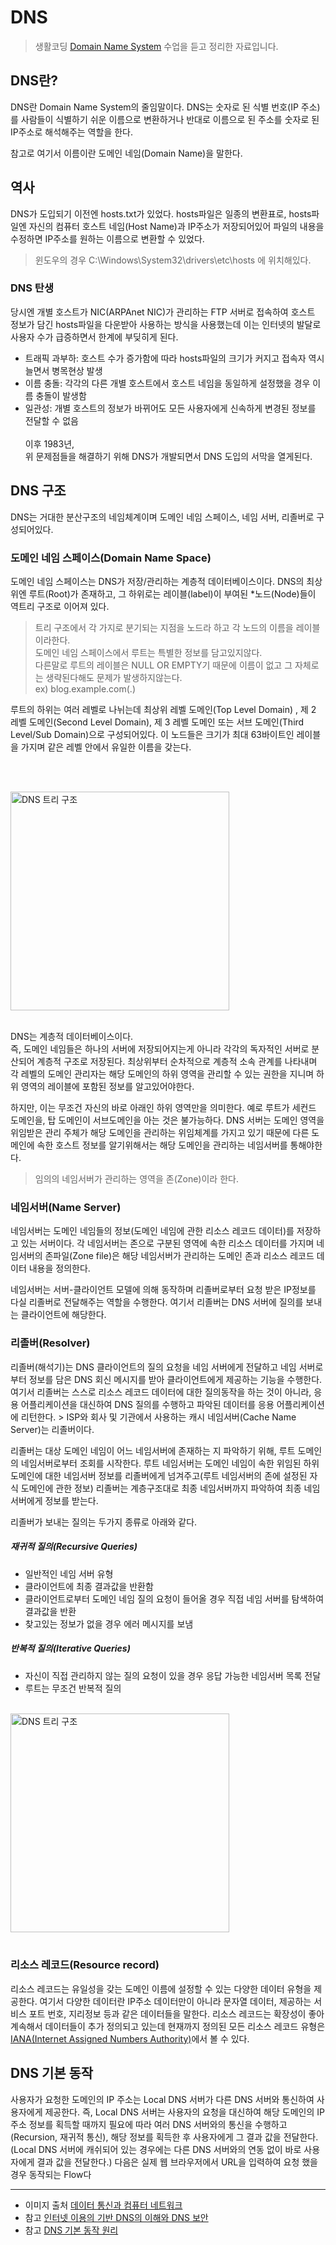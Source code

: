 DNS <Badge text="song" />
=========================

> 생활코딩 [Domain Name System](https://opentutorials.org/course/3276) 수업을 듣고 정리한 자료입니다.

DNS란?
------

DNS란 Domain Name System의 줄임말이다. DNS는 숫자로 된 식별 번호(IP 주소)를 사람들이 식별하기 쉬운 이름으로 변환하거나 반대로 이름으로 된 주소를 숫자로 된 IP주소로 해석해주는 역할을 한다.

참고로 여기서 이름이란 도메인 네임(Domain Name)을 말한다.

역사
----

DNS가 도입되기 이전엔 hosts.txt가 있었다. hosts파일은 일종의 변환표로, hosts파일엔 자신의 컴퓨터 호스트 네임(Host Name)과 IP주소가 저장되어있어 파일의 내용을 수정하면 IP주소를 원하는 이름으로 변환할 수 있었다.

> 윈도우의 경우 C:\Windows\System32\drivers\etc\hosts 에 위치해있다.

### DNS 탄생

당시엔 개별 호스트가 NIC(ARPAnet NIC)가 관리하는 FTP 서버로 접속하여 호스트 정보가 담긴 hosts파일을 다운받아 사용하는 방식을 사용했는데 이는 인터넷의 발달로 사용자 수가 급증하면서 한계에 부딪히게 된다.<br>

-	트래픽 과부하: 호스트 수가 증가함에 따라 hosts파일의 크기가 커지고 접속자 역시 늘면서 병목현상 발생  
-	이름 충돌: 각각의 다른 개별 호스트에서 호스트 네임을 동일하게 설정했을 경우 이름 충돌이 발생함  
-	일관성: 개별 호스트의 정보가 바뀌어도 모든 사용자에게 신속하게 변경된 정보를 전달할 수 없음  
	<br> 이후 1983년,  
	위 문제점들을 해결하기 위해 DNS가 개발되면서 DNS 도입의 서막을 열게된다.

DNS 구조
--------

DNS는 거대한 분산구조의 네임체계이며 도메인 네임 스페이스, 네임 서버, 리졸버로 구성되어있다.

### 도메인 네임 스페이스(Domain Name Space)

도메인 네임 스페이스는 DNS가 저장/관리하는 계층적 데이터베이스이다. DNS의 최상위엔 루트(Root)가 존재하고, 그 하위로는 레이블(label)이 부여된 *노드(Node)들이 역트리 구조로 이어져 있다.  
> 트리 구조에서 각 가지로 분기되는 지점을 노드라 하고 각 노드의 이름을 레이블이라한다.<br> 도메인 네임 스페이스에서 루트는 특별한 정보를 담고있지않다.  
다른말로 루트의 레이블은 NULL OR EMPTY기 때문에 이름이 없고 그 자체로는 생략된다해도 문제가 발생하지않는다.  
ex) blog.example.com(.)

루트의 하위는 여러 레벨로 나뉘는데 최상위 레벨 도메인(Top Level Domain) , 제 2 레벨 도메인(Second Level Domain), 제 3 레벨 도메인 또는 서브 도메인(Third Level/Sub Domain)으로 구성되어있다. 이 노드들은 크기가 최대 63바이트인 레이블을 가지며 같은 레벨 안에서 유일한 이름을 갖는다.

<br><br>

<img src="https://t1.daumcdn.net/cfile/tistory/25477D4E5916B32812" alt="DNS 트리 구조" height="350px" />  
<br><br>

DNS는 계층적 데이터베이스이다.  
즉, 도메인 네임들은 하나의 서버에 저장되어지는게 아니라 각각의 독자적인 서버로 분산되어 계층적 구조로 저장된다. 최상위부터 순차적으로 계층적 소속 관계를 나타내며 각 레벨의 도메인 관리자는 해당 도메인의 하위 영역을 관리할 수 있는 권한을 지니며 하위 영역의 레이블에 포함된 정보를 알고있어야한다.

하지만, 이는 무조건 자신의 바로 아래인 하위 영역만을 의미한다. 예로 루트가 세컨드 도메인을, 탑 도메인이 서브도메인을 아는 것은 불가능하다. DNS 서버는 도메인 영역을 위임받은 관리 주체가 해당 도메인을 관리하는 위임체계를 가지고 있기 때문에 다른 도메인에 속한 호스트 정보를 알기위해서는 해당 도메인을 관리하는 네임서버를 통해야한다.

> 임의의 네임서버가 관리하는 영역을 존(Zone)이라 한다.

### 네임서버(Name Server)

네임서버는 도메인 네임들의 정보(도메인 네임에 관한 리소스 레코드 데이터)를 저장하고 있는 서버이다. 각 네임서버는 존으로 구분된 영역에 속한 리소스 데이터를 가지며 네임서버의 존파일(Zone file)은 해당 네임서버가 관리하는 도메인 존과 리소스 레코드 데이터 내용을 정의한다.

네임서버는 서버-클라이언트 모델에 의해 동작하며 리졸버로부터 요청 받은 IP정보를 다실 리졸버로 전달해주는 역할을 수행한다. 여기서 리졸버는 DNS 서버에 질의를 보내는 클라이언트에 해당한다.

### 리졸버(Resolver)

리졸버(해석기)는 DNS 클라이언트의 질의 요청을 네임 서버에게 전달하고 네임 서버로부터 정보를 담은 DNS 회신 메시지를 받아 클라이언트에게 제공하는 기능을 수행한다. 여기서 리졸버는 스스로 리소스 레코드 데이터에 대한 질의동작을 하는 것이 아니라, 응용 어플리케이션을 대신하여 DNS 질의를 수행하고 파악된 데이터를 응용 어플리케이션에 리턴한다. > ISP와 회사 및 기관에서 사용하는 캐시 네임서버(Cache Name Server)는 리졸버이다.

리졸버는 대상 도메인 네임이 어느 네임서버에 존재하는 지 파악하기 위해, 루트 도메인의 네임서버로부터 조회를 시작한다. 루트 네임서버는 도메인 네임이 속한 위임된 하위 도메인에 대한 네임서버 정보를 리졸버에게 넘겨주고(루트 네임서버의 존에 설정된 자식 도메인에 관한 정보) 리졸버는 계층구조대로 최종 네임서버까지 파악하여 최종 네임서버에게 정보를 받는다.

리졸버가 보내는 질의는 두가지 종류로 아래와 같다.

##### 재귀적 질의(Recursive Queries)

-	일반적인 네임 서버 유형
-	클라이언트에 최종 결과값을 반환함
-	클라이언트로부터 도메인 네임 질의 요청이 들어올 경우 직접 네임 서버를 탐색하여 결과값을 반환
-	찾고있는 정보가 없을 경우 에러 메시지를 보냄

##### 반복적 질의(Iterative Queries)

-	자신이 직접 관리하지 않는 질의 요청이 있을 경우 응답 가능한 네임서버 목록 전달
-	루트는 무조건 반복적 질의

<br>
<img src= https://t1.daumcdn.net/cfile/tistory/2464753E5916B3F22A alt="DNS 트리 구조" height="350px" />  
<br>
<br>

### 리소스 레코드(Resource record)

리소스 레코드는 유일성을 갖는 도메인 이름에 설정할 수 있는 다양한 데이터 유형을 제공한다. 여기서 다양한 데이터란 IP주소 데이터만이 아니라 문자열 데이터, 제공하는 서비스 포트 번호, 지리정보 등과 같은 데이터들을 말한다. 리소스 레코드는 확장성이 좋아 계속해서 데이터들이 추가 정의되고 있는데 현재까지 정의된 모든 리소스 레코드 유형은[IANA(Internet Assigned Numbers Authority)](https://www.iana.org/)에서 볼 수 있다.

DNS 기본 동작
-------------

사용자가 요청한 도메인의 IP 주소는 Local DNS 서버가 다른 DNS 서버와 통신하여 사용자에게 제공한다. 즉, Local DNS 서버는 사용자의 요청을 대신하여 해당 도메인의 IP 주소 정보를 획득할 때까지 필요에 따라 여러 DNS 서버와의 통신을 수행하고(Recursion, 재귀적 통신), 해당 정보를 획득한 후 사용자에게 그 결과 값을 전달한다. (Local DNS 서버에 캐쉬되어 있는 경우에는 다른 DNS 서버와의 연동 없이 바로 사용자에게 결과 값을 전달한다.) 다음은 실제 웹 브라우저에서 URL을 입력하여 요청 했을 경우 동작되는 Flow다

------------------

-	이미지 출처 [데이터 통신과 컴퓨터 네트워크](https://terms.naver.com/imageDetail.nhn?docId=2271996&imageUrl=https%3A%2F%2Fdbscthumb-phinf.pstatic.net%2F3578_000_1%2F20141023224649357_CGWCGY0RK.jpg%2Fka8_209_i1.jpg%3Ftype%3Dm4500_4500_fst_n%26wm%3DY)
-	참고 [인터넷 이용의 기반 DNS의 이해와 DNS 보안](https://www.kisa.or.kr/uploadfile/201310/201310071959231513.pdf)
-	참고 [DNS 기본 동작 원리](https://www.netmanias.com/ko/post/techdocs/5259/dns-network-protocol/dns-basic-operation)
